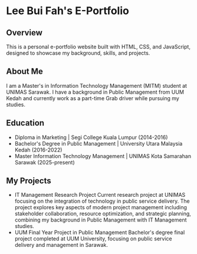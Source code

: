 # Lee Bui Fah's E-Portfolio

## Overview
This is a personal e-portfolio website built with HTML, CSS, and JavaScript, designed to showcase my background, skills, and projects.

## About Me
I am a Master's in Information Technology Management (MITM) student at UNIMAS Sarawak. I have a background in Public Management from UUM Kedah and currently work as a part-time Grab driver while pursuing my studies.

## Education
- Diploma in Marketing                     | Segi College Kuala Lumpur       (2014-2016)
- Bachelor's Degree in Public Management   | University Utara Malaysia Kedah (2016-2022)
- Master Information Technology Management | UNIMAS Kota Samarahan Sarawak   (2025-present)

## My Projects
- IT Management Research Project
Current research project at UNIMAS focusing on the integration of technology in public service delivery. The project explores key aspects of modern project management including stakeholder collaboration, resource optimization, and strategic planning, combining my background in Public Management with IT Management studies.
- UUM Final Year Project in Public Management
Bachelor's degree final project completed at UUM University, focusing on public service delivery and management in Sarawak.
